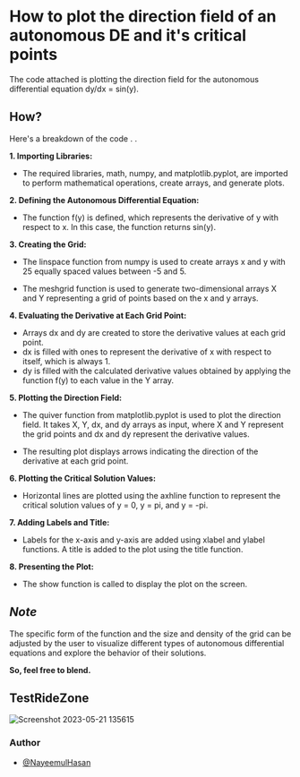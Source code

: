 # How to plot the direction field of an autonomous DE and it's critical points

The code attached is plotting the direction field for the autonomous differential equation dy/dx = sin(y).


## How?
 
Here's a breakdown of the code . . 

<b> 1. Importing Libraries: </b>

* The required libraries, math, numpy, and matplotlib.pyplot, are imported to perform mathematical operations, create arrays, and generate plots.

<b> 2. Defining the Autonomous Differential Equation: </b>

* The function f(y) is defined, which represents the derivative of y with respect to x. In this case, the function returns sin(y).


<b>3. Creating the Grid:</b>

* The linspace function from numpy is used to create arrays x and y with 25 equally spaced values between -5 and 5.

* The meshgrid function is used to generate two-dimensional arrays X and Y representing a grid of points based on the x and y arrays.

<b>4. Evaluating the Derivative at Each Grid Point:</b>

* Arrays dx and dy are created to store the derivative values at each grid point.
* dx is filled with ones to represent the derivative of x with respect to itself, which is always 1.
* dy is filled with the calculated derivative values obtained by applying the function f(y) to each value in the Y array.


<b>5. Plotting the Direction Field:</b>
* The quiver function from matplotlib.pyplot is used to plot the direction field. It takes X, Y, dx, and dy arrays as input, where X and Y represent the grid points and dx and dy represent the derivative values.

* The resulting plot displays arrows indicating the direction of the derivative at each grid point.


<b>6. Plotting the Critical Solution Values:</b>

* Horizontal lines are plotted using the axhline function to represent the critical solution values of y = 0, y = pi, and y = -pi.


<b>7. Adding Labels and Title:</b>

* Labels for the x-axis and y-axis are added using xlabel and ylabel functions.
A title is added to the plot using the title function.

<b>8. Presenting the Plot:</b>

* The show function is called to display the plot on the screen.


## *Note*


The specific form of the function and the size and density of the grid can be adjusted by the user to visualize different types of autonomous differential equations and explore the behavior of their solutions. 

<b>So, feel free to blend.</b>

## TestRideZone

![Screenshot 2023-05-21 135615](https://github.com/AppliedMathematicsProgrammingSociety/amps/assets/95640041/97abbd34-c4ef-499a-8b20-e2b6e9b99a21)




### Author

- [@NayeemulHasan](https://www.github.com/nayeemulhasan0)
